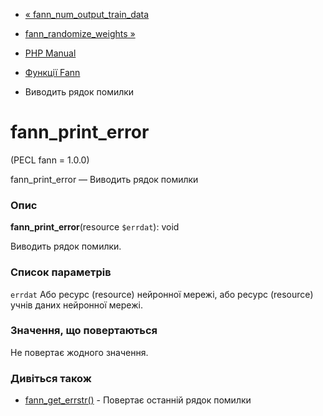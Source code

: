 - [« fann_num_output_train_data](function.fann-num-output-train-data.md)
- [fann_randomize_weights »](function.fann-randomize-weights.md)

- [PHP Manual](index.md)
- [Функції Fann](ref.fann.md)
- Виводить рядок помилки

# fann_print_error

(PECL fann = 1.0.0)

fann_print_error — Виводить рядок помилки

### Опис

**fann_print_error**(resource `$errdat`): void

Виводить рядок помилки.

### Список параметрів

`errdat`
Або ресурс (resource) нейронної мережі, або ресурс (resource) учнів
даних нейронної мережі.

### Значення, що повертаються

Не повертає жодного значення.

### Дивіться також

- [fann_get_errstr()](function.fann-get-errstr.md) - Повертає
останній рядок помилки
